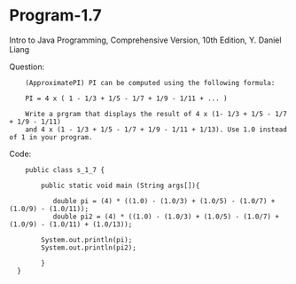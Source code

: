 # Program-1.7
Intro to Java Programming, Comprehensive Version, 10th Edition, Y. Daniel Liang

Question:
        
        
        (ApproximatePI) PI can be computed using the following formula:
        
        PI = 4 x ( 1 - 1/3 + 1/5 - 1/7 + 1/9 - 1/11 + ... )
        
        Write a prgram that displays the result of 4 x (1- 1/3 + 1/5 - 1/7 + 1/9 - 1/11)
        and 4 x (1 - 1/3 + 1/5 - 1/7 + 1/9 - 1/11 + 1/13). Use 1.0 instead of 1 in your program.
        
Code:

        public class s_1_7 {

	        public static void main (String args[]){
		
		       double pi = (4) * ((1.0) - (1.0/3) + (1.0/5) - (1.0/7) + (1.0/9) - (1.0/11));
		       double pi2 = (4) * ((1.0) - (1.0/3) + (1.0/5) - (1.0/7) + (1.0/9) - (1.0/11) + (1.0/13));
		
		    System.out.println(pi);
		    System.out.println(pi2);
	
      		}
	  }

